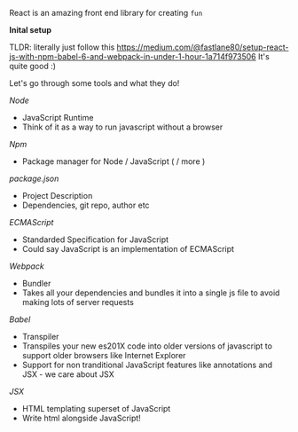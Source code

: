 React is an amazing front end library for creating `fun` 

**Inital setup**

TLDR: 
literally just follow this
https://medium.com/@fastlane80/setup-react-js-with-npm-babel-6-and-webpack-in-under-1-hour-1a714f973506
It's quite good :)

Let's go through some tools and what they do!

*Node*
- JavaScript Runtime
- Think of it as a way to run javascript without a browser

*Npm*
- Package manager for Node / JavaScript ( / more )

*package.json*
- Project Description
- Dependencies, git repo, author etc

*ECMAScript*
- Standarded Specification for JavaScript
- Could say JavaScript is an implementation of ECMAScript

*Webpack*
- Bundler
- Takes all your dependencies and bundles it into a single js file to avoid making lots of server requests

*Babel*
- Transpiler
- Transpiles your new es201X code into older versions of javascript to support older browsers like Internet Explorer
- Support for non tranditional JavaScript features like annotations and JSX - we care about JSX

*JSX*
- HTML templating superset of JavaScript
- Write html alongside JavaScript!
